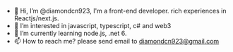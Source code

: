 - 👋 Hi, I’m @diamondcn923, I'm a front-end developer. rich experiences in Reactjs/next.js. 
- 👀 I’m interested in javascript, typescript, c# and web3
- 🌱 I’m currently learning node.js, .net 6. 
- 📫 How to reach me? please send email to diamondcn923@gmail.com

<!---
DiamondGotFenny/DiamondGotFenny is a ✨ special ✨ repository because its `README.md` (this file) appears on your GitHub profile.
You can click the Preview link to take a look at your changes.
--->

